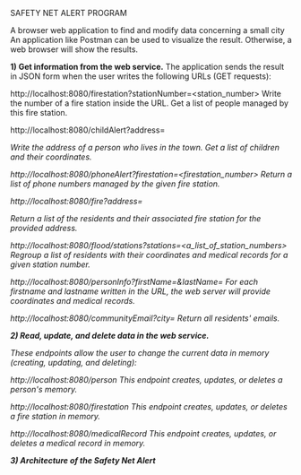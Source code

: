 SAFETY NET ALERT PROGRAM

A browser web application to find and modify data concerning a small city
An application like Postman can be used to visualize the result. Otherwise, a web browser will show the results.

**1) Get information from the web service.**
The application sends the result in JSON form when the user writes the following URLs (GET requests):

http://localhost:8080/firestation?stationNumber=<station_number>
Write the number of a fire station inside the URL. Get a list of people managed by this fire station.

http://localhost:8080/childAlert?address=<address>
Write the address of a person who lives in the town. Get a list of children and their coordinates.

http://localhost:8080/phoneAlert?firestation=<firestation_number>
Return a list of phone numbers managed by the given fire station.

http://localhost:8080/fire?address=<address>
Return a list of the residents and their associated fire station for the provided address.

http://localhost:8080/flood/stations?stations=<a_list_of_station_numbers>
Regroup a list of residents with their coordinates and medical records for a given station number.

http://localhost:8080/personInfo?firstName=<firstName>&lastName=<lastName>
For each firstname and lastname written in the URL, the web server will provide coordinates and medical records.

http://localhost:8080/communityEmail?city=<city>
Return all residents' emails.

**2) Read, update, and delete data in the web service.**

These endpoints allow the user to change the current data in memory (creating, updating, and deleting):

http://localhost:8080/person
This endpoint creates, updates, or deletes a person's memory.

http://localhost:8080/firestation
This endpoint creates, updates, or deletes a fire station in memory.

http://localhost:8080/medicalRecord
This endpoint creates, updates, or deletes a medical record in memory.

**3) Architecture of the Safety Net Alert**

